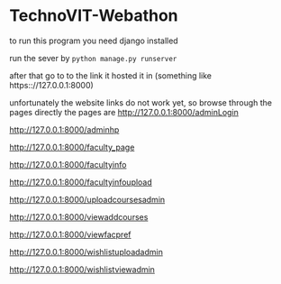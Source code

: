 # TechnoVIT-Webathon

to run this program you need django installed

run the sever by `python manage.py runserver`

after that go to to the link it hosted it in (something like https:://127.0.0.1:8000)

unfortunately the website links do not work yet, so browse through the pages directly
the pages are
http://127.0.0.1:8000/adminLogin

http://127.0.0.1:8000/adminhp

http://127.0.0.1:8000/faculty_page

http://127.0.0.1:8000/facultyinfo

http://127.0.0.1:8000/facultyinfoupload

http://127.0.0.1:8000/uploadcoursesadmin

http://127.0.0.1:8000/viewaddcourses

http://127.0.0.1:8000/viewfacpref

http://127.0.0.1:8000/wishlistuploadadmin

http://127.0.0.1:8000/wishlistviewadmin
